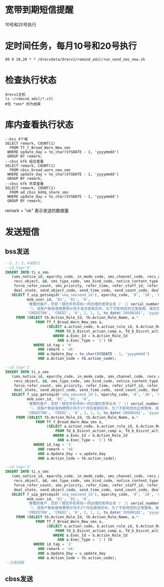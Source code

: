# 宽带到期短信提醒
10号和20号执行

# 定时间任务，每月10号和20号执行
    00 9 10,20 * * /drecvdata/drecv1/remind_adsl/run_send_sms_new.sh

# 检查执行状态
    drecv1主机
    ls ~/remind_adsl/*.ctl
    #无 *sms* 的为结束

# 库内查看执行状态
    --bss 4个域
    SELECT remark, COUNT(1)
      FROM Tf_f_Broad_Warn_New_sms
     WHERE update_day = to_char(SYSDATE - 1, 'yyyymmdd')
     GROUP BY remark;
    --cbss kfk 组合查看
    SELECT remark, COUNT(1)
      FROM cbss_broad_warn_new_sms
     WHERE update_day = to_char(SYSDATE - 1, 'yyyymmdd')
     GROUP BY remark;
    --cbss kfk 共享查看
    SELECT remark, COUNT(1)
      FROM ad_cbss_kddq_share_sms
     WHERE update_day = to_char(SYSDATE - 1, 'yyyymmdd')
     GROUP BY remark;
 remark = "ok" 表示发送的数据量
 
 # 发送短信
 ## bss发送
 ```sql
 --1，2，3，4域执行
 --id_tag='0'
 INSERT INTO ti_o_sms
    (sms_notice_id, eparchy_code, in_mode_code, sms_channel_code, recv_object_type,
     recv_object, id, sms_type_code, sms_kind_code, notice_content_type, notice_content,
     force_refer_count, sms_priority, refer_time, refer_staff_id, refer_depart_id,
     deal_state, send_object_code, send_time_code, send_count_code, deal_time, revc4)
    SELECT f_uip_getseqid('seq_smssend_id'), eparchy_code, '0', '28', '00', mobile_number,
           mob_user_id, '01', '01', '0',
           '尊敬的客户，您好！随您手机号码一同办理的宽带业务（' || serial_number ||
            '），该账户剩余使用费预计将于本月使用完毕，为了不影响您的正常使用，请您及时到就近联通营业厅进行缴费，谢谢！', 1, 9999, SYSDATE,
           'CREDIT00', 'CREDI', '0', 2, 1, 1, to_date('20500101', 'yyyymmdd'), 'kd专款到期'
      FROM (SELECT tb.Action_Rule_Id, tb.Action_Rule_Name, a.*
               FROM Tf_f_Broad_Warn_New_sms a,
                    (SELECT a.action_code, b.action_rule_id, b.Action_Rule_Name
                        FROM Td_b_Discnt_action_comp a, Td_b_Discnt_action_rule b
                       WHERE a.Exec_Id = b.Action_Rule_Id
                         AND a.Exec_Type = '1') tb
              WHERE id_tag = '0'
                AND remark = 'ok'
                AND a.Update_Day = to_char(SYSDATE - 1, 'yyyymmdd')
                AND a.Action_Code = tb.action_code);

--id_tag='1'
INSERT INTO ti_o_sms
    (sms_notice_id, eparchy_code, in_mode_code, sms_channel_code, recv_object_type,
     recv_object, id, sms_type_code, sms_kind_code, notice_content_type, notice_content,
     force_refer_count, sms_priority, refer_time, refer_staff_id, refer_depart_id,
     deal_state, send_object_code, send_time_code, send_count_code, deal_time, revc4)
    SELECT f_uip_getseqid('seq_smssend_id'), eparchy_code, '0', '28', '00', mobile_number,
           mob_user_id, '01', '01', '0',
           '尊敬的客户，您好！随您手机号码一同办理的宽带业务（' || serial_number ||
            '），该账户剩余使用费预计将于1个月后使用完毕，为了不影响您的正常使用，请您及时到就近联通营业厅进行缴费，谢谢！', 1, 9999, SYSDATE,
           'CREDIT00', 'CREDI', '0', 2, 1, 1, to_date('20500101', 'yyyymmdd'), 'kd专款到期'
      FROM (SELECT tb.Action_Rule_Id, tb.Action_Rule_Name, a.*
               FROM Tf_f_Broad_Warn_New_sms a,
                    (SELECT a.action_code, b.action_rule_id, b.Action_Rule_Name
                        FROM Td_b_Discnt_action_comp a, Td_b_Discnt_action_rule b
                       WHERE a.Exec_Id = b.Action_Rule_Id
                         AND a.Exec_Type = '1') tb
              WHERE id_tag = '1'
                AND remark = 'ok'
                AND a.Update_Day = v_update_day
                AND a.Action_Code = tb.action_code);

--id_tag='2'
INSERT INTO ti_o_sms
    (sms_notice_id, eparchy_code, in_mode_code, sms_channel_code, recv_object_type,
     recv_object, id, sms_type_code, sms_kind_code, notice_content_type, notice_content,
     force_refer_count, sms_priority, refer_time, refer_staff_id, refer_depart_id,
     deal_state, send_object_code, send_time_code, send_count_code, deal_time, revc4)
    SELECT f_uip_getseqid('seq_smssend_id'), eparchy_code, '0', '28', '00', mobile_number,
           mob_user_id, '01', '01', '0',
           '尊敬的客户，您好！随您手机号码一同办理的宽带业务（' || serial_number ||
            '），该账户剩余使用费预计将于2个月后使用完毕，为了不影响您的正常使用，请您及时到就近联通营业厅进行缴费，谢谢！', 1, 9999, SYSDATE,
           'CREDIT00', 'CREDI', '0', 2, 1, 1, to_date('20500101', 'yyyymmdd'), 'kd专款到期'
      FROM (SELECT tb.Action_Rule_Id, tb.Action_Rule_Name, a.*
               FROM Tf_f_Broad_Warn_New_sms a,
                    (SELECT a.action_code, b.action_rule_id, b.Action_Rule_Name
                        FROM Td_b_Discnt_action_comp a, Td_b_Discnt_action_rule b
                       WHERE a.Exec_Id = b.Action_Rule_Id
                         AND a.Exec_Type = '1') tb
              WHERE id_tag = '2'
                AND remark = 'ok'
                AND a.Update_Day = v_update_day
                AND a.Action_Code = tb.action_code);
--注意提醒
```

## cbss发送
 
